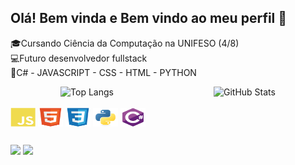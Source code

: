 ## Olá! Bem vinda e Bem vindo ao meu perfil 🎏

🎓Cursando Ciência da Computação na UNIFESO (4/8) <br>
💻Futuro desenvolvedor fullstack <br>
📖C# - JAVASCRIPT - CSS - HTML - PYTHON
<div style="display: flex; justify-content: space-around;">
    <img src="https://github-readme-stats.vercel.app/api/top-langs/?username=lucas_frotte_lafin&layout=donut&theme=great-gatsby" alt="Top Langs" />
    <img src="https://github-readme-stats.vercel.app/api?username=lucas_frotte_lafin&show_icons=true&theme=great-gatsby" alt="GitHub Stats" />
</div>

<div style="display: inline_block"><br>
  <img align="center" alt="Lucas-Js" height="30" width="40" src="https://raw.githubusercontent.com/devicons/devicon/master/icons/javascript/javascript-plain.svg">
  <img align="center" alt="Lucas-HTML" height="30" width="40" src="https://raw.githubusercontent.com/devicons/devicon/master/icons/html5/html5-original.svg">
  <img align="center" alt="Lucas-CSS" height="30" width="40" src="https://raw.githubusercontent.com/devicons/devicon/master/icons/css3/css3-original.svg">
  <img align="center" alt="Lucas-Python" height="30" width="40" src="https://raw.githubusercontent.com/devicons/devicon/master/icons/python/python-original.svg">
  <img align="center" alt="Lucas-Csharp" height="30" width="40" src="https://raw.githubusercontent.com/devicons/devicon/master/icons/csharp/csharp-original.svg">

  ##

<div> 
  <a href = "mailto:lucasfrotte98@gmail.com"><img src="https://img.shields.io/badge/-Gmail-%23333?style=for-the-badge&logo=gmail&logoColor=white" target="_blank"></a>
  <a href="https://www.linkedin.com/in/lucas-lafin-81545532b/" target="_blank"><img src="https://img.shields.io/badge/-LinkedIn-%230077B5?style=for-the-badge&logo=linkedin&logoColor=white" target="_blank"></a>   
</div>
